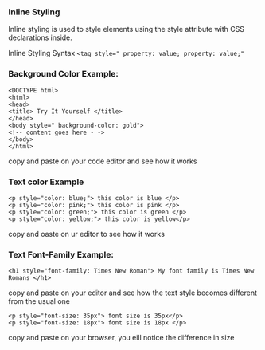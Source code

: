 ### Inline Styling

Inline styling is used to style elements using the
style attribute with CSS declarations inside.


Inline Styling Syntax
```<tag style=" property: value; property: value;"``` 

### Background Color Example:

```
<DOCTYPE html>
<html>
<head>
<title> Try It Yourself </title>
</head>
<body style=" background-color: gold">
<!-- content goes here - ->
</body>
</html>
```
copy and paste on your code editor and see how it works


### Text color Example

```
<p style="color: blue;"> this color is blue </p>
<p style="color: pink;"> this color is pink </p>
<p style="color: green;"> this color is green </p>
<p style="color: yellow;"> this color is yellow</p>
```

copy and oaste on ur editor to see how it works

### Text Font-Family Example:

```
<h1 style="font-family: Times New Roman"> My font family is Times New Romans </h1>
```
copy and paste on your editor and see how the text style becomes different from the usual one


```
<p style="font-size: 35px"> font size is 35px</p>
<p style="font-size: 18px"> font size is 18px </p>
```

copy and paste on your browser, you eill notice the difference in size
